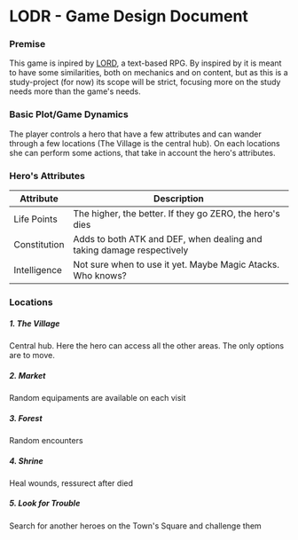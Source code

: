 # LODR - Game Design Document #

### Premise ###
This game is inpired by [LORD](http://en.wikipedia.org/wiki/Legend_of_the_Red_Dragon), a text-based RPG. By inspired by it is meant to have some similarities, both on mechanics and on content, but as this is a study-project (for now) its scope will be strict, focusing more on the study needs more than the game's needs.

### Basic Plot/Game Dynamics ###
The player controls a hero that have a few attributes and can wander through a few locations (The Village is the central hub). On each locations she can perform some actions, that take in account the hero's attributes.

### Hero's Attributes ###

| Attribute | Description |
| --------- | ----------- |
| Life Points | The higher, the better. If they go ZERO, the hero's dies |
| Constitution | Adds to both ATK and DEF, when dealing and taking damage respectively |
| Intelligence | Not sure when to use it yet. Maybe Magic Atacks. Who knows? |

### Locations ###

##### 1. The Village

Central hub. Here the hero can access all the other areas. The only options are to move.

##### 2. Market

Random equipaments are available on each visit

##### 3. Forest

Random encounters

##### 4. Shrine

Heal wounds, ressurect after died

##### 5. Look for Trouble

Search for another heroes on the Town's Square and challenge them